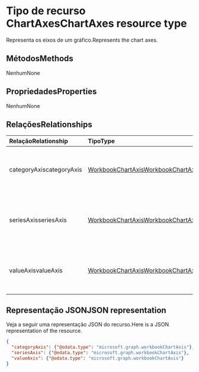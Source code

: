 # <a name="chartaxes-resource-type"></a><span data-ttu-id="04be4-101">Tipo de recurso ChartAxes</span><span class="sxs-lookup"><span data-stu-id="04be4-101">ChartAxes resource type</span></span>

<span data-ttu-id="04be4-102">Representa os eixos de um gráfico.</span><span class="sxs-lookup"><span data-stu-id="04be4-102">Represents the chart axes.</span></span>


## <a name="methods"></a><span data-ttu-id="04be4-103">Métodos</span><span class="sxs-lookup"><span data-stu-id="04be4-103">Methods</span></span>
<span data-ttu-id="04be4-104">Nenhum</span><span class="sxs-lookup"><span data-stu-id="04be4-104">None</span></span>

## <a name="properties"></a><span data-ttu-id="04be4-105">Propriedades</span><span class="sxs-lookup"><span data-stu-id="04be4-105">Properties</span></span>
<span data-ttu-id="04be4-106">Nenhum</span><span class="sxs-lookup"><span data-stu-id="04be4-106">None</span></span>

## <a name="relationships"></a><span data-ttu-id="04be4-107">Relações</span><span class="sxs-lookup"><span data-stu-id="04be4-107">Relationships</span></span>
| <span data-ttu-id="04be4-108">Relação</span><span class="sxs-lookup"><span data-stu-id="04be4-108">Relationship</span></span> | <span data-ttu-id="04be4-109">Tipo</span><span class="sxs-lookup"><span data-stu-id="04be4-109">Type</span></span>   |<span data-ttu-id="04be4-110">Descrição</span><span class="sxs-lookup"><span data-stu-id="04be4-110">Description</span></span>|
|:---------------|:--------|:----------|
|<span data-ttu-id="04be4-111">categoryAxis</span><span class="sxs-lookup"><span data-stu-id="04be4-111">categoryAxis</span></span>|[<span data-ttu-id="04be4-112">WorkbookChartAxis</span><span class="sxs-lookup"><span data-stu-id="04be4-112">WorkbookChartAxis</span></span>](chartaxis.md)|<span data-ttu-id="04be4-p101">Representa o eixo de categoria em um gráfico. Somente leitura.</span><span class="sxs-lookup"><span data-stu-id="04be4-p101">Represents the category axis in a chart. Read-only.</span></span>|
|<span data-ttu-id="04be4-115">seriesAxis</span><span class="sxs-lookup"><span data-stu-id="04be4-115">seriesAxis</span></span>|[<span data-ttu-id="04be4-116">WorkbookChartAxis</span><span class="sxs-lookup"><span data-stu-id="04be4-116">WorkbookChartAxis</span></span>](chartaxis.md)|<span data-ttu-id="04be4-p102">Representa o eixo das séries de um gráfico 3D. Somente leitura.</span><span class="sxs-lookup"><span data-stu-id="04be4-p102">Represents the series axis of a 3-dimensional chart. Read-only.</span></span>|
|<span data-ttu-id="04be4-119">valueAxis</span><span class="sxs-lookup"><span data-stu-id="04be4-119">valueAxis</span></span>|[<span data-ttu-id="04be4-120">WorkbookChartAxis</span><span class="sxs-lookup"><span data-stu-id="04be4-120">WorkbookChartAxis</span></span>](chartaxis.md)|<span data-ttu-id="04be4-p103">Representa o eixo dos valores em um eixo. Somente leitura.</span><span class="sxs-lookup"><span data-stu-id="04be4-p103">Represents the value axis in an axis. Read-only.</span></span>|

## <a name="json-representation"></a><span data-ttu-id="04be4-123">Representação JSON</span><span class="sxs-lookup"><span data-stu-id="04be4-123">JSON representation</span></span>

<span data-ttu-id="04be4-124">Veja a seguir uma representação JSON do recurso.</span><span class="sxs-lookup"><span data-stu-id="04be4-124">Here is a JSON representation of the resource.</span></span>

<!--{
  "blockType": "resource",
  "optionalProperties": [],
  "baseType": "microsoft.graph.entity",
  "@odata.type": "microsoft.graph.workbookChartAxes"
}-->

```json
{
  "categoryAxis": {"@odata.type": "microsoft.graph.workbookChartAxis"},
  "seriesAxis": {"@odata.type": "microsoft.graph.workbookChartAxis"},
  "valueAxis": {"@odata.type": "microsoft.graph.workbookChartAxis"}
}

```

<!-- uuid: 8fcb5dbc-d5aa-4681-8e31-b001d5168d79
2015-10-25 14:57:30 UTC -->
<!-- {
  "type": "#page.annotation",
  "description": "ChartAxes resource",
  "keywords": "",
  "section": "documentation",
  "tocPath": ""
}-->